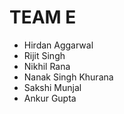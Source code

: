 # TEAM E

* Hirdan Aggarwal
* Rijit Singh
* Nikhil Rana 
* Nanak Singh Khurana
* Sakshi Munjal
* Ankur Gupta